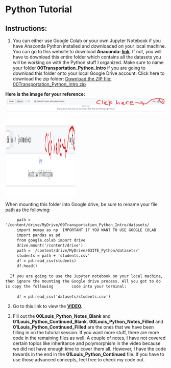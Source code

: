 # Python Tutorial

## Instructions:
  1. You can either use Google Colab or your own Jupyter Notebook if you have Anaconda Python installed and downloaded on your local machine. You can go to this website to download **Anaconda: [link](https://www.anaconda.com/download)**. If not, you will have to download this entire folder which contains all the datasets you will be working on with the Python stuff I organized. Make sure to name your folder **00Transportation_Python_Intro** if you are going to download this folder onto your local Google Drive account. Click here to download the zip folder: [Download the ZIP file: 00Transportation_Python_Intro.zip](https://github.com/lotlouischoitslab/Computational_Transportation_Science/blob/main/00Transportation_Python_Intro/00Transportation_Python_Intro.zip)


**Here is the image for your reference:**
![title](zip_download.png)
<p>
    <img src="zip_download.png" width="220" height="240" />
</p>



When mounting this folder into Google drive, be sure to rename your file path as the following:

         path = '/content/drive/MyDrive/00Transportation_Python_Intro/datasets/
         import numpy as np  IMPORTANT IF YOU WANT TO USE GOOGLE COLAB
         import pandas as pd 
         from google.colab import drive
         drive.mount('/content/drive')
         path = '/content/drive/MyDrive/03ITE_Python/datasets/'
         students = path + 'students.csv'
         df = pd.read_csv(students)
         df.head()

      If you are going to use the Jupyter notebook on your local machine, then ignore the mounting the Google drive process. All you got to do is copy the following        code into your terminal:
  
         df = pd.read_csv('datasets/students.csv')

  2. Go to this link to view the **[VIDEO](https://www.canva.com/design/DAFtbdwJChQ/_dMqvxLOOUMN5jlvxX9eHQ/edit?utm_content=DAFtbdwJChQ&utm_campaign=designshare&utm_medium=link2&utm_source=sharebutton).**
  
  3. Fill out the **00Louis_Python_Notes_Blank** and **01Louis_Python_Continued_Blank**. **00Louis_Python_Notes_Filled** and **01Louis_Python_Continued_Filled** are the ones that we have been filling in on the tutorial session. If you want more stuff, there are more code in the remaining files as well.  A couple of notes, I have not covered certain topics like inheritance and polymorphism in the video because we did not have enough time to cover them all. However, I have the code towards in the end in the **01Louis_Python_Continued** file. If you have to use those advanced concepts, feel free to check my code out. 
